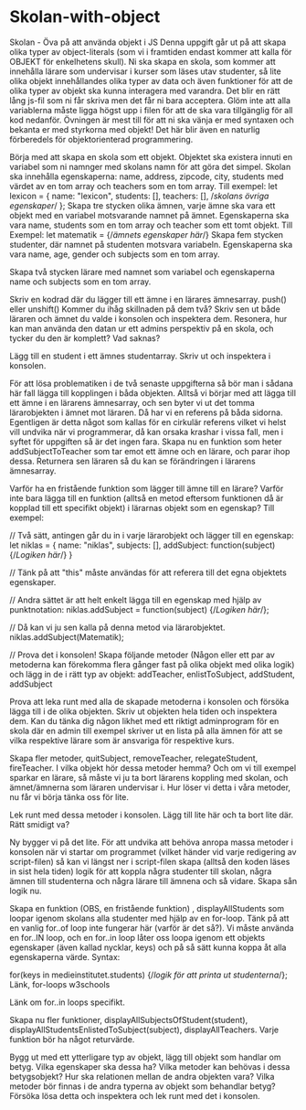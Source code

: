 # Skolan-with-object
Skolan - Öva på att använda objekt i JS
Denna uppgift går ut på att skapa olika typer av object-literals (som vi i framtiden endast kommer att kalla för OBJEKT för enkelhetens skull). Ni ska skapa en skola, som kommer att innehålla lärare som undervisar i kurser som läses utav studenter, så lite olika objekt innehållandes olika typer av data och även funktioner för att de olika typer av objekt ska kunna interagera med varandra. Det blir en rätt lång js-fil som ni får skriva men det får ni bara acceptera. Glöm inte att alla variablerna måste ligga högst upp i filen för att de ska vara tillgänglig för all kod nedanför. Övningen är mest till för att ni ska vänja er med syntaxen och bekanta er med styrkorna med objekt! Det här blir även en naturlig förberedels för objektorienterad programmering.

Börja med att skapa en skola som ett objekt. Objektet ska existera innuti en variabel som ni namnger med skolans namn för att göra det simpel. Skolan ska innehålla egenskaperna: name, address, zipcode, city, students med värdet av en tom array och teachers som en tom array. Till exempel:
let lexicon = {
name: "lexicon",
students: [],
teachers: [],
/*skolans övriga egenskaper*/
};
Skapa tre stycken olika ämnen, varje ämne ska vara ett objekt med en variabel motsvarande namnet på ämnet. Egenskaperna ska vara name, students som en tom array och teacher som ett tomt objekt. Till Exempel:
let matematik = {/*ämnets egenskaper här*/}
Skapa fem stycken studenter, där namnet på studenten motsvara variabeln. Egenskaperna ska vara name, age, gender och subjects som en tom array.

Skapa två stycken lärare med namnet som variabel och egenskaperna name och subjects som en tom array.

Skriv en kodrad där du lägger till ett ämne i en lärares ämnesarray. push() eller unshift() Kommer du ihåg skillnaden på dem två? Skriv sen ut både läraren och ämnet du valde i konsolen och inspektera dem. Resonera, hur kan man använda den datan ur ett admins perspektiv på en skola, och tycker du den är komplett? Vad saknas?

Lägg till en student i ett ämnes studentarray. Skriv ut och inspektera i konsolen.

För att lösa problematiken i de två senaste uppgifterna så bör man i sådana här fall lägga till kopplingen i båda objekten. Alltså vi börjar med att lägga till ett ämne i en lärarens ämnesarray, och sen byter vi ut det tomma lärarobjekten i ämnet mot läraren. Då har vi en referens på båda sidorna. Egentligen är detta något som kallas för en cirkulär referens vilket vi helst vill undvika när vi programmerar, då kan orsaka krashar i vissa fall, men i syftet för uppgiften så är det ingen fara. Skapa nu en funktion som heter addSubjectToTeacher som tar emot ett ämne och en lärare, och parar ihop dessa. Returnera sen läraren så du kan se förändringen i lärarens ämnesarray.

Varför ha en fristående funktion som lägger till ämne till en lärare? Varför inte bara lägga till en funktion (alltså en metod eftersom funktionen då är kopplad till ett specifikt objekt) i lärarnas objekt som en egenskap? Till exempel:

// Två sätt, antingen går du in i varje lärarobjekt och lägger till en egenskap:
let niklas = {
    name: "niklas",
    subjects: [],
    addSubject: function(subject) {/*Logiken här*/}
}

// Tänk på att "this" måste användas för att referera till det egna objektets egenskaper.

// Andra sättet är att helt enkelt lägga till en egenskap med hjälp av punktnotation:
niklas.addSubject = function(subject) {/*Logiken här*/};

// Då kan vi ju sen kalla på denna metod via lärarobjektet.
niklas.addSubject(Matematik);

// Prova det i konsolen!
Skapa följande metoder (Någon eller ett par av metoderna kan förekomma flera gånger fast på olika objekt med olika logik) och lägg in de i rätt typ av objekt: addTeacher, enlistToSubject, addStudent, addSubject

Prova att leka runt med alla de skapade metoderna i konsolen och försöka lägga till i de olika objekten. Skriv ut objekten hela tiden och inspektera dem. Kan du tänka dig någon likhet med ett riktigt adminprogram för en skola där en admin till exempel skriver ut en lista på alla ämnen för att se vilka respektive lärare som är ansvariga för respektive kurs.

Skapa fler metoder, quitSubject, removeTeacher, relegateStudent, fireTeacher. I vilka objekt hör dessa metoder hemma? Och om vi till exempel sparkar en lärare, så måste vi ju ta bort lärarens koppling med skolan, och ämnet/ämnerna som läraren undervisar i. Hur löser vi detta i våra metoder, nu får vi börja tänka oss för lite.

Lek runt med dessa metoder i konsolen. Lägg till lite här och ta bort lite där. Rätt smidigt va?

Ny bygger vi på det lite. För att undvika att behöva anropa massa metoder i konsolen när vi startar om programmet (vilket händer vid varje redigering av script-filen) så kan vi längst ner i script-filen skapa (alltså den koden läses in sist hela tiden) logik för att koppla några studenter till skolan, några ämnen till studenterna och några lärare till ämnena och så vidare. Skapa sån logik nu.

Skapa en funktion (OBS, en fristående funktion) , displayAllStudents som loopar igenom skolans alla studenter med hjälp av en for-loop. Tänk på att en vanlig for..of loop inte fungerar här (varför är det så?). Vi måste använda en for..IN loop, och en for..in loop låter oss loopa igenom ett objekts egenskaper (även kallad nycklar, keys) och på så sätt kunna koppa åt alla egenskaperna värde. Syntax:

for(keys in medieinstitutet.students) {/*logik för att printa ut studenterna*/};
Länk, for-loops w3schools

Länk om for..in loops specifikt.

Skapa nu fler funktioner, displayAllSubjectsOfStudent(student), displayAllStudentsEnlistedToSubject(subject), displayAllTeachers. Varje funktion bör ha något returvärde.

Bygg ut med ett ytterligare typ av objekt, lägg till objekt som handlar om betyg. Vilka egenskaper ska dessa ha? Vilka metoder kan behövas i dessa betygsobjekt? Hur ska relationen mellan de andra objekten vara? Vilka metoder bör finnas i de andra typerna av objekt som behandlar betyg? Försöka lösa detta och inspektera och lek runt med det i konsolen.